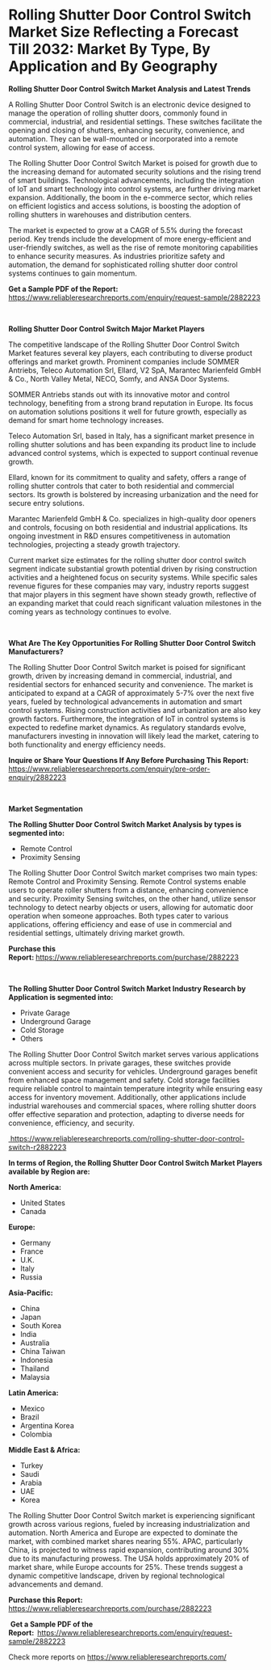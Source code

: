 <p><h1>Rolling Shutter Door Control Switch Market Size Reflecting a Forecast Till 2032: Market By Type, By Application and By Geography</h1></p><p><strong>Rolling Shutter Door Control Switch Market Analysis and Latest Trends</strong></p>
<p><p>A Rolling Shutter Door Control Switch is an electronic device designed to manage the operation of rolling shutter doors, commonly found in commercial, industrial, and residential settings. These switches facilitate the opening and closing of shutters, enhancing security, convenience, and automation. They can be wall-mounted or incorporated into a remote control system, allowing for ease of access.</p><p>The Rolling Shutter Door Control Switch Market is poised for growth due to the increasing demand for automated security solutions and the rising trend of smart buildings. Technological advancements, including the integration of IoT and smart technology into control systems, are further driving market expansion. Additionally, the boom in the e-commerce sector, which relies on efficient logistics and access solutions, is boosting the adoption of rolling shutters in warehouses and distribution centers.</p><p>The market is expected to grow at a CAGR of 5.5% during the forecast period. Key trends include the development of more energy-efficient and user-friendly switches, as well as the rise of remote monitoring capabilities to enhance security measures. As industries prioritize safety and automation, the demand for sophisticated rolling shutter door control systems continues to gain momentum.</p></p>
<p><strong>Get a Sample PDF of the Report:&nbsp;</strong> <a href="https://www.reliableresearchreports.com/enquiry/request-sample/2882223?utm_campaign=3060&utm_medium=2&utm_source=Github&utm_content=ia&utm_term=13032025&utm_id=rolling-shutter-door-control-switch">https://www.reliableresearchreports.com/enquiry/request-sample/2882223</a></p>
<p>&nbsp;</p>
<p><strong>Rolling Shutter Door Control Switch Major Market Players</strong></p>
<p><p>The competitive landscape of the Rolling Shutter Door Control Switch Market features several key players, each contributing to diverse product offerings and market growth. Prominent companies include SOMMER Antriebs, Teleco Automation Srl, Ellard, V2 SpA, Marantec Marienfeld GmbH & Co., North Valley Metal, NECO, Somfy, and ANSA Door Systems.</p><p>SOMMER Antriebs stands out with its innovative motor and control technology, benefiting from a strong brand reputation in Europe. Its focus on automation solutions positions it well for future growth, especially as demand for smart home technology increases. </p><p>Teleco Automation Srl, based in Italy, has a significant market presence in rolling shutter solutions and has been expanding its product line to include advanced control systems, which is expected to support continual revenue growth. </p><p>Ellard, known for its commitment to quality and safety, offers a range of rolling shutter controls that cater to both residential and commercial sectors. Its growth is bolstered by increasing urbanization and the need for secure entry solutions.</p><p>Marantec Marienfeld GmbH & Co. specializes in high-quality door openers and controls, focusing on both residential and industrial applications. Its ongoing investment in R&D ensures competitiveness in automation technologies, projecting a steady growth trajectory.</p><p>Current market size estimates for the rolling shutter door control switch segment indicate substantial growth potential driven by rising construction activities and a heightened focus on security systems. While specific sales revenue figures for these companies may vary, industry reports suggest that major players in this segment have shown steady growth, reflective of an expanding market that could reach significant valuation milestones in the coming years as technology continues to evolve.</p></p>
<p>&nbsp;</p>
<p><strong>What Are The Key Opportunities For Rolling Shutter Door Control Switch Manufacturers?</strong></p>
<p><p>The Rolling Shutter Door Control Switch market is poised for significant growth, driven by increasing demand in commercial, industrial, and residential sectors for enhanced security and convenience. The market is anticipated to expand at a CAGR of approximately 5-7% over the next five years, fueled by technological advancements in automation and smart control systems. Rising construction activities and urbanization are also key growth factors. Furthermore, the integration of IoT in control systems is expected to redefine market dynamics. As regulatory standards evolve, manufacturers investing in innovation will likely lead the market, catering to both functionality and energy efficiency needs.</p></p>
<p><strong>Inquire or Share Your Questions If Any Before Purchasing This Report:</strong> <a href="https://www.reliableresearchreports.com/enquiry/pre-order-enquiry/2882223?utm_campaign=3060&utm_medium=2&utm_source=Github&utm_content=ia&utm_term=13032025&utm_id=rolling-shutter-door-control-switch">https://www.reliableresearchreports.com/enquiry/pre-order-enquiry/2882223</a></p>
<p>&nbsp;</p>
<p><strong>Market Segmentation</strong></p>
<p><strong>The Rolling Shutter Door Control Switch Market Analysis by types is segmented into:</strong></p>
<p><ul><li>Remote Control</li><li>Proximity Sensing</li></ul></p>
<p><p>The Rolling Shutter Door Control Switch market comprises two main types: Remote Control and Proximity Sensing. Remote Control systems enable users to operate roller shutters from a distance, enhancing convenience and security. Proximity Sensing switches, on the other hand, utilize sensor technology to detect nearby objects or users, allowing for automatic door operation when someone approaches. Both types cater to various applications, offering efficiency and ease of use in commercial and residential settings, ultimately driving market growth.</p></p>
<p><strong>Purchase this Report:&nbsp;</strong><a href="https://www.reliableresearchreports.com/purchase/2882223?utm_campaign=3060&utm_medium=2&utm_source=Github&utm_content=ia&utm_term=13032025&utm_id=rolling-shutter-door-control-switch">https://www.reliableresearchreports.com/purchase/2882223</a></p>
<p>&nbsp;</p>
<p><strong>The Rolling Shutter Door Control Switch Market Industry Research by Application is segmented into:</strong></p>
<p><ul><li>Private Garage</li><li>Underground Garage</li><li>Cold Storage</li><li>Others</li></ul></p>
<p><p>The Rolling Shutter Door Control Switch market serves various applications across multiple sectors. In private garages, these switches provide convenient access and security for vehicles. Underground garages benefit from enhanced space management and safety. Cold storage facilities require reliable control to maintain temperature integrity while ensuring easy access for inventory movement. Additionally, other applications include industrial warehouses and commercial spaces, where rolling shutter doors offer effective separation and protection, adapting to diverse needs for convenience, efficiency, and security.</p></p>
<p><a href="https://www.reliableresearchreports.com/rolling-shutter-door-control-switch-r2882223?utm_campaign=3060&utm_medium=2&utm_source=Github&utm_content=ia&utm_term=13032025&utm_id=rolling-shutter-door-control-switch">&nbsp;https://www.reliableresearchreports.com/rolling-shutter-door-control-switch-r2882223</a></p>
<p><strong>In terms of Region, the Rolling Shutter Door Control Switch Market Players available by Region are:</strong></p>
<p>
    <p> <strong> North America: </strong>
        <ul>
            <li>United States</li>
            <li>Canada</li>
        </ul>
        </p> 
    <p> <strong> Europe: </strong>
        <ul>
            <li>Germany</li>
            <li>France</li>
            <li>U.K.</li>
            <li>Italy</li>
            <li>Russia</li>
        </ul>
        </p> 
    <p> <strong> Asia-Pacific: </strong>
        <ul>
            <li>China</li>
            <li>Japan</li>
            <li>South Korea</li>
            <li>India</li>
            <li>Australia</li>
            <li>China Taiwan</li>
            <li>Indonesia</li>
            <li>Thailand</li>
            <li>Malaysia</li>
        </ul>
        </p> 
    <p> <strong> Latin America: </strong>
        <ul>
            <li>Mexico</li>
            <li>Brazil</li>
            <li>Argentina Korea</li>
            <li>Colombia</li>
        </ul>
        </p> 
    <p> <strong> Middle East & Africa: </strong>
        <ul>
            <li>Turkey</li>
            <li>Saudi</li>
            <li>Arabia</li>
            <li>UAE</li>
            <li>Korea</li>
        </ul>
    </p>
    </p>
<p><p>The Rolling Shutter Door Control Switch market is experiencing significant growth across various regions, fueled by increasing industrialization and automation. North America and Europe are expected to dominate the market, with combined market shares nearing 55%. APAC, particularly China, is projected to witness rapid expansion, contributing around 30% due to its manufacturing prowess. The USA holds approximately 20% of market share, while Europe accounts for 25%. These trends suggest a dynamic competitive landscape, driven by regional technological advancements and demand.</p></p>
<p><strong>Purchase this Report: </strong><a href="https://www.reliableresearchreports.com/purchase/2882223?utm_campaign=3060&utm_medium=2&utm_source=Github&utm_content=ia&utm_term=13032025&utm_id=rolling-shutter-door-control-switch">https://www.reliableresearchreports.com/purchase/2882223</a></p>
<p>&nbsp;<strong>Get a Sample PDF of the Report:&nbsp;&nbsp;</strong><a href="https://www.reliableresearchreports.com/enquiry/request-sample/2882223?utm_campaign=3060&utm_medium=2&utm_source=Github&utm_content=ia&utm_term=13032025&utm_id=rolling-shutter-door-control-switch">https://www.reliableresearchreports.com/enquiry/request-sample/2882223</a></p>
<p><strong></strong></p>
<p>Check more reports on <a href="https://www.reliableresearchreports.com/?utm_campaign=3060&utm_medium=2&utm_source=Github&utm_content=ia&utm_term=13032025&utm_id=rolling-shutter-door-control-switch">https://www.reliableresearchreports.com/</a></p>